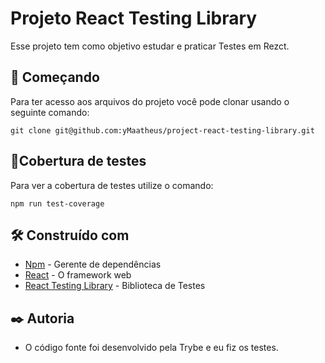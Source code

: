 # Projeto React Testing Library

Esse projeto tem como objetivo estudar e praticar Testes em Rezct.

## 🚀 Começando

Para ter acesso aos arquivos do projeto você pode clonar usando o seguinte comando:

```
git clone git@github.com:yMaatheus/project-react-testing-library.git
```

## 🧪Cobertura de testes

Para ver a cobertura de testes utilize o comando:

```
npm run test-coverage
```

## 🛠️ Construído com

* [Npm](https://classic.yarnpkg.com/en/docs/getting-started) - Gerente de dependências
* [React](https://pt-br.reactjs.org) - O framework web
* [React Testing Library](https://testing-library.com/docs/react-testing-library/intro/) - Biblioteca de Testes

## ✒️ Autoria

* O código fonte foi desenvolvido pela Trybe e eu fiz os testes.
